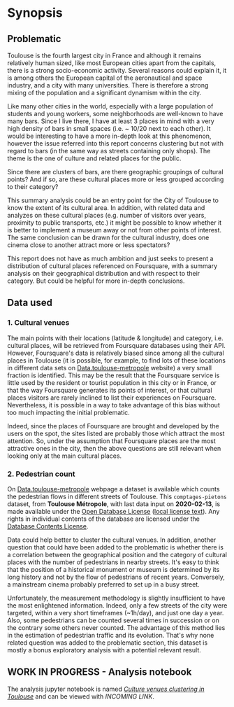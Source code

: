 # Synopsis

## Problematic

Toulouse is the fourth largest city in France and although it remains relatively human sized, like most European cities apart from the capitals, there is a strong socio-economic activity. Several reasons could explain it, it is among others the European capital of the aeronautical and space industry, and a city with many universities. There is therefore a strong mixing of the population and a significant dynamism within the city.

Like many other cities in the world, especially with a large population of students and young workers, some neighborhoods are well-known to have many bars. Since I live there, I have at least 3 places in mind with a very high density of bars in small spaces (i.e. ~ 10/20 next to each other). It would be interesting to have a more in-depth look at this phenomenon, however the issue referred into this report concerns clustering but not with regard to bars (in the same way as streets containing only shops). The theme is the one of culture and related places for the public.

Since there are clusters of bars, are there geographic groupings of cultural points?
And if so, are these cultural places more or less grouped according to their category?

This summary analysis could be an entry point for the City of Toulouse to know the extent of its cultural area. In addition, with related data and analyzes on these cultural places (e.g. number of visitors over years, proximity to public transports, etc.) it might be possible to know whether it is better to implement a museum away or not from other points of interest. The same conclusion can be drawn for the cultural industry, does one cinema close to another attract more or less spectators?

This report does not have as much ambition and just seeks to present a distribution of cultural places referenced on Foursquare, with a summary analysis on their geographical distribution and with respect to their category. But could be helpful for more in-depth conclusions.

## Data used

### 1. Cultural venues

The main points with their locations (latitude & longitude) and category, i.e. cultural places, will be retrieved from Foursquare databases using their API. However, Foursquare's data is relatively biased since among all the cultural places in Toulouse (it is possible, for example, to find lots of these locations in different data sets on [Data.toulouse-metropole](https://data.toulouse-metropole.fr/explore/?refine.theme=Culture&sort=modified) website) a very small fraction is identified. This may be the result that the Foursquare service is little used by the resident or tourist population in this city or in France, or that the way Foursquare generates its points of interest, or that cultural places visitors are rarely inclined to list their experiences on Foursquare. Nevertheless, it is possible in a way to take advantage of this bias without too much impacting the initial problematic. 

Indeed, since the places of Foursquare are brought and developed by the users on the spot, the sites listed are probably those which attract the most attention. So, under the assumption that Foursquare places are the most attractive ones in the city, then the above questions are still relevant when looking only at the main cultural places.

### 2. Pedestrian count

On [Data.toulouse-metropole](https://data.toulouse-metropole.fr/explore/dataset/comptages-pietons/information/?sort=annee&location=16,43.60208,1.44634&basemap=jawg.streets) webpage a dataset is available which counts the pedestrian flows in different streets of Toulouse. This `comptages-pietons` dataset, from **Toulouse Métropole**, with last data input on **2020-02-13**, is made available under the [Open Database License](http://opendatacommons.org/licenses/odbl/1.0/) ([local license text](https://github.com/vanAkim/IBM_Data_Science_Professional_Certificate/blob/main/9-Capstone_Project/FinalProject/ODC%20Open%20Database%20License%20(ODbL).md)). Any rights in individual contents of the database are licensed under the [Database Contents License](http://opendatacommons.org/licenses/dbcl/1.0/).  

Data could help better to cluster the cultural venues. In addition, another question that could have been added to the problematic is whether there is a correlation between the geographical position and the category of cultural places with the number of pedestrians in nearby streets. It's easy to think that the position of a historical monument or museum is determined by its long history and not by the flow of pedestrians of recent years. Conversely, a mainstream cinema probably preferred to set up in a busy street.

Unfortunately, the measurement methodology is slightly insufficient to have the most enlightened information. Indeed, only a few streets of the city were targeted, within a very short timeframes (~1h/day), and just one day a year. Also, some pedestrians can be counted several times in succession or on the contrary some others never counted. The advantage of this method lies in the estimation of pedestrian traffic and its evolution. That's why none related question was added to the problematic section, this dataset is mostly a bonus exploratory analysis with a potential relevant result.

## WORK IN PROGRESS - Analysis notebook

The analysis jupyter notebook is named *[Culture venues clustering in Toulouse](https://github.com/vanAkim/IBM_Data_Science_Professional_Certificate/blob/main/9-Capstone_Project/FinalProject/Culture%20venues%20clustering%20in%20Toulouse%20-%20Coursera%20Capstone.ipynb)* and can be viewed with *INCOMING LINK*.
